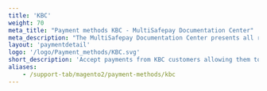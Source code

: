 ```yaml
---
title: 'KBC'
weight: 70
meta_title: "Payment methods KBC - MultiSafepay Documentation Center"
meta_description: "The MultiSafepay Documentation Center presents all relevant information about our Plugins and API. You can also find support pages for Payment Methods, Tools and General Questions as well as the contact details of our Support and Integration Teams."
layout: 'paymentdetail'
logo: '/logo/Payment_methods/KBC.svg' 
short_description: 'Accept payments from KBC customers allowing them to pay using their KBC bank account.'
aliases:
    - /support-tab/magento2/payment-methods/kbc
---
```

